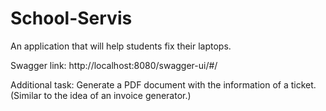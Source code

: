 # School-Servis

An application that will help students fix their laptops.

Swagger link:
http://localhost:8080/swagger-ui/#/

Additional task:
Generate a PDF document with the information of a ticket. (Similar to the idea of an invoice generator.)


